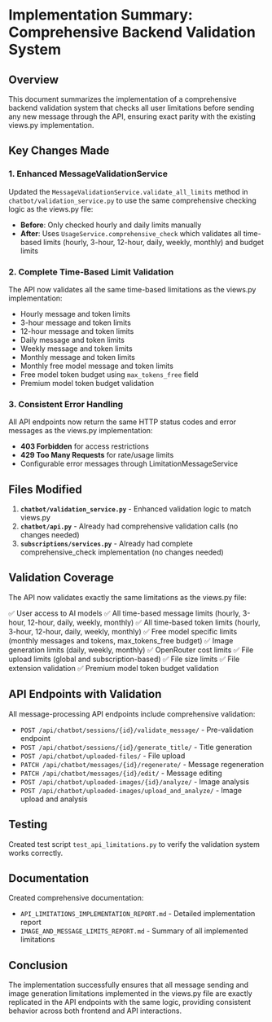 # Implementation Summary: Comprehensive Backend Validation System

## Overview
This document summarizes the implementation of a comprehensive backend validation system that checks all user limitations before sending any new message through the API, ensuring exact parity with the existing views.py implementation.

## Key Changes Made

### 1. Enhanced MessageValidationService
Updated the `MessageValidationService.validate_all_limits` method in `chatbot/validation_service.py` to use the same comprehensive checking logic as the views.py file:

- **Before**: Only checked hourly and daily limits manually
- **After**: Uses `UsageService.comprehensive_check` which validates all time-based limits (hourly, 3-hour, 12-hour, daily, weekly, monthly) and budget limits

### 2. Complete Time-Based Limit Validation
The API now validates all the same time-based limitations as the views.py implementation:

- Hourly message and token limits
- 3-hour message and token limits  
- 12-hour message and token limits
- Daily message and token limits
- Weekly message and token limits
- Monthly message and token limits
- Monthly free model message and token limits
- Free model token budget using `max_tokens_free` field
- Premium model token budget validation

### 3. Consistent Error Handling
All API endpoints now return the same HTTP status codes and error messages as the views.py implementation:

- **403 Forbidden** for access restrictions
- **429 Too Many Requests** for rate/usage limits
- Configurable error messages through LimitationMessageService

## Files Modified

1. **`chatbot/validation_service.py`** - Enhanced validation logic to match views.py
2. **`chatbot/api.py`** - Already had comprehensive validation calls (no changes needed)
3. **`subscriptions/services.py`** - Already had complete comprehensive_check implementation (no changes needed)

## Validation Coverage

The API now validates exactly the same limitations as the views.py file:

✅ User access to AI models
✅ All time-based message limits (hourly, 3-hour, 12-hour, daily, weekly, monthly)
✅ All time-based token limits (hourly, 3-hour, 12-hour, daily, weekly, monthly)
✅ Free model specific limits (monthly messages and tokens, max_tokens_free budget)
✅ Image generation limits (daily, weekly, monthly)
✅ OpenRouter cost limits
✅ File upload limits (global and subscription-based)
✅ File size limits
✅ File extension validation
✅ Premium model token budget validation

## API Endpoints with Validation

All message-processing API endpoints include comprehensive validation:

- `POST /api/chatbot/sessions/{id}/validate_message/` - Pre-validation endpoint
- `POST /api/chatbot/sessions/{id}/generate_title/` - Title generation
- `POST /api/chatbot/uploaded-files/` - File upload
- `PATCH /api/chatbot/messages/{id}/regenerate/` - Message regeneration
- `PATCH /api/chatbot/messages/{id}/edit/` - Message editing
- `POST /api/chatbot/uploaded-images/{id}/analyze/` - Image analysis
- `POST /api/chatbot/uploaded-images/upload_and_analyze/` - Image upload and analysis

## Testing

Created test script `test_api_limitations.py` to verify the validation system works correctly.

## Documentation

Created comprehensive documentation:
- `API_LIMITATIONS_IMPLEMENTATION_REPORT.md` - Detailed implementation report
- `IMAGE_AND_MESSAGE_LIMITS_REPORT.md` - Summary of all implemented limitations

## Conclusion

The implementation successfully ensures that all message sending and image generation limitations implemented in the views.py file are exactly replicated in the API endpoints with the same logic, providing consistent behavior across both frontend and API interactions.